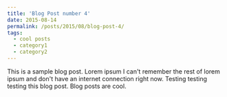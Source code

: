 ```yaml
---
title: 'Blog Post number 4'
date: 2015-08-14
permalink: /posts/2015/08/blog-post-4/
tags:
  - cool posts
  - category1
  - category2
---
```


This is a sample blog post. Lorem ipsum I can't remember the rest of lorem ipsum and don't have an internet connection right now. Testing testing testing this blog post. Blog posts are cool.
